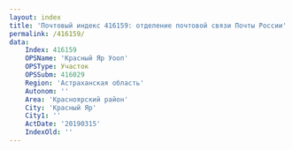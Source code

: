 ```yaml
---
layout: index
title: 'Почтовый индекс 416159: отделение почтовой связи Почты России'
permalink: /416159/
data:
    Index: 416159
    OPSName: 'Красный Яр Уооп'
    OPSType: Участок
    OPSSubm: 416029
    Region: 'Астраханская область'
    Autonom: ''
    Area: 'Красноярский район'
    City: 'Красный Яр'
    City1: ''
    ActDate: '20190315'
    IndexOld: ''
---
```

